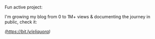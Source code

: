 Fun active project:

I'm growing my blog from 0 to 1M+ views & documenting the journey in public, check it: 

<i>(https://bit.ly/eliquora)</i>
<!---
elilouise/elilouise is a ✨ special ✨ repository because its `README.md` (this file) appears on your GitHub profile.
You can click the Preview link to take a look at your changes.
--->
